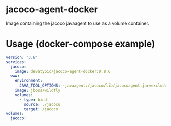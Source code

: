 # jacoco-agent-docker

Image containing the jacoco javaagent to use as a volume container.

# Usage (docker-compose example)

```yaml
version: '3.8'
services:
  jacoco:
    image: devatypic/jacoco-agent-docker:0.8.6
  www:
    environment:
      JAVA_TOOL_OPTIONS: -javaagent:/jacoco/lib/jacocoagent.jar=excludes=*_javassit_*:javax.xml.soap.*:oasis.*,output=tcpserver,address=*
    image: jboss/wildfly
    volumes:
      - type: bind
        source: ./jacoco
        target: /jacoco
volumes:
  jacoco:

```
